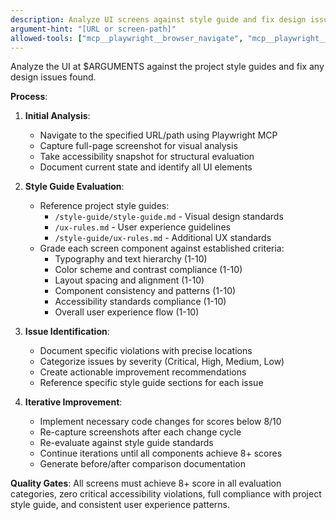 ```yaml
---
description: Analyze UI screens against style guide and fix design issues with iterative improvement
argument-hint: "[URL or screen-path]"
allowed-tools: ["mcp__playwright__browser_navigate", "mcp__playwright__browser_take_screenshot", "mcp__playwright__browser_snapshot", "Read", "WebFetch"]
---
```


Analyze the UI at $ARGUMENTS against the project style guides and fix any design issues found.

**Process**:

1. **Initial Analysis**:
   - Navigate to the specified URL/path using Playwright MCP
   - Capture full-page screenshot for visual analysis
   - Take accessibility snapshot for structural evaluation
   - Document current state and identify all UI elements

2. **Style Guide Evaluation**:
   - Reference project style guides:
     - `/style-guide/style-guide.md` - Visual design standards
     - `/ux-rules.md` - User experience guidelines
     - `/style-guide/ux-rules.md` - Additional UX standards
   - Grade each screen component against established criteria:
     - Typography and text hierarchy (1-10)
     - Color scheme and contrast compliance (1-10)
     - Layout spacing and alignment (1-10)
     - Component consistency and patterns (1-10)
     - Accessibility standards compliance (1-10)
     - Overall user experience flow (1-10)

3. **Issue Identification**:
   - Document specific violations with precise locations
   - Categorize issues by severity (Critical, High, Medium, Low)
   - Create actionable improvement recommendations
   - Reference specific style guide sections for each issue

4. **Iterative Improvement**:
   - Implement necessary code changes for scores below 8/10
   - Re-capture screenshots after each change cycle
   - Re-evaluate against style guide standards
   - Continue iterations until all components achieve 8+ scores
   - Generate before/after comparison documentation

**Quality Gates**: All screens must achieve 8+ score in all evaluation categories, zero critical accessibility violations, full compliance with project style guide, and consistent user experience patterns.